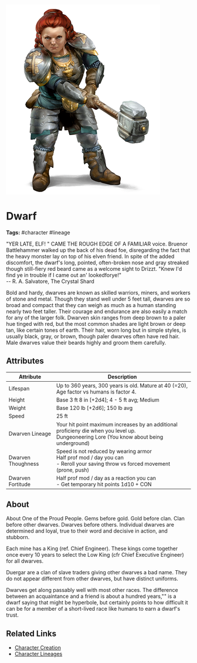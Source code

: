 ![cover](../../assets/images/lineages/dwarf.png)

# Dwarf

**Tags:**  #character #lineage 

"YER LATE, ELF! " CAME THE ROUGH EDGE OF A FAMILIAR voice. Bruenor Battlehammer walked up the back of his dead foe, disregarding the fact that the heavy monster lay on top of his elven friend. In spite of the added discomfort, the dwarf's long, pointed, often-broken nose and gray streaked though still-fiery red beard came as a welcome sight to Drizzt. "Knew I'd find ye in trouble if I came out an' lookedforye!"  
-- R. A. Salvatore, The Crystal Shard 

Bold and hardy, dwarves are known as skilled warriors, miners, and workers of stone and metal. Though they stand well under 5 feet tall, dwarves are so broad and compact that they can weigh as much as a human standing nearly two feet taller. Their courage and endurance are also easily a match for any of the larger folk. Dwarven skin ranges from deep brown to a paler hue tinged with red, but the most common shades are light brown or deep tan, like certain tones of earth. Their hair, worn long but in simple styles, is usually black, gray, or brown, though paler dwarves often have red hair. Male dwarves value their beards highly and groom them carefully.

## Attributes

| Attribute | Description |
| --------- | ----------- |
| Lifespan | Up to 360 years, 300 years is old. Mature at 40 (=20), Age factor vs humans is factor 4. |
| Height | Base 3 ft 8 in [+2d4]; 4 - 5 ft avg; Medium |
| Weight | Base 120 lb [+2d6]; 150 lb avg |
| Speed | 25 ft |
| Dwarven Lineage | Your hit point maximum increases by an additional proficieny die when you level up.<br />Dungeoneering Lore (You know about being underground) |
| Dwarven Thoughness | Speed is not reduced by wearing armor<br />Half prof mod / day you can<br />- Reroll your saving throw vs forced movement (prone, push) |
| Dwarven Fortitude | Half prof mod / day as a reaction you can<br />- Get temporary hit points 1d10 + CON |

## About
About	One of the Proud People. Gems before gold. Gold before clan. Clan before other dwarves. Dwarves before others. Individual dwarves are determined and loyal, true to their word and decisive in action, and stubborn.

Each mine has a King (ref. Chief Engineer). These kings come together once every 10 years to select the Low King (cfr Chief Executive Engineer) for all dwarves.

Duergar are a clan of slave traders giving other dwarves a bad name. They do not appear different from other dwarves, but have distinct uniforms.

Dwarves get along passably well with most other races. The difference between an acquaintance and a friend is about a hundred years,"" is a dwarf saying that might be hyperbole, but certainly points to how difficult it can be for a member of a short-lived race like humans to earn a dwarf's trust.

## Related Links
- [Character Creation](../../20_character_creation.md)
- [Character Lineages](../../22_character_lineage.md)
